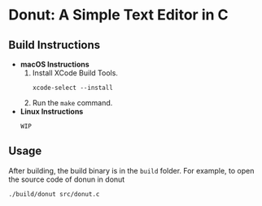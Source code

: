 # Donut: A Simple Text Editor in C

## Build Instructions

- **macOS Instructions**
    1. Install XCode Build Tools.
        ```
        xcode-select --install
        ```
    2. Run the `make` command.
- **Linux Instructions**
    ```
    WIP
    ```
## Usage

After building, the build binary is in the `build` folder. For example, to open the source code of donun in donut

```
./build/donut src/donut.c
```